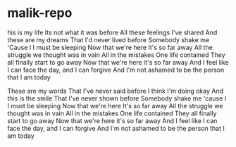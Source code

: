 # malik-repo
his is my life
Its not what it was before
All these feelings I've shared
And these are my dreams
That I'd never lived before
Somebody shake me
'Cause I
I must be sleeping
Now that we're here
It's so far away
All the struggle we thought was in vain
All in the mistakes
One life contained
They all finally start to go away
Now that we're here it's so far away
And I feel like I can face the day, and I can forgive
And I'm not ashamed to be the person that I am today

These are my words
That I've never said before
I think I'm doing okay
And this is the smile
That I've never shown before
Somebody shake me 'cause I
I must be sleeping
Now that we're here
It's so far away
All the struggle we thought was in vain
All in the mistakes
One life contained
They all finally start to go away
Now that we're here it's so far away
And I feel like I can face the day, and I can forgive
And I'm not ashamed to be the person that I am today
